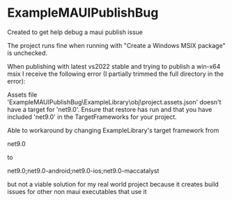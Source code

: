 # ExampleMAUIPublishBug
Created to get help debug a maui publish issue

The project runs fine when running with "Create a Windows MSIX package" is unchecked.

When publishing with latest vs2022 stable and trying to publish a win-x64 msix I receive the following error (I partially trimmed the full directory in the error):

Assets file 'ExampleMAUIPublishBug\ExampleLibrary\obj\project.assets.json' doesn't have a target for 'net9.0'. Ensure that restore has run and that you have included 'net9.0' in the TargetFrameworks for your project.

Able to workaround by changing ExampleLibrary's target framework from

<TargetFramework>net9.0</TargetFramework>

to

<TargetFramework>net9.0;net9.0-android;net9.0-ios;net9.0-maccatalyst</TargetFramework>

but not a viable solution for my real world project because it creates build issues for other non maui executables that use it
